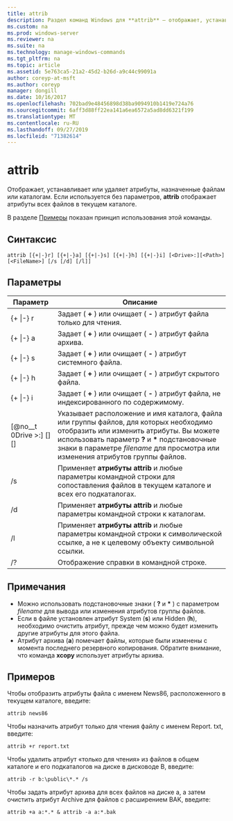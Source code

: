 ```yaml
---
title: attrib
description: Раздел команд Windows для **attrib** — отображает, устанавливает или удаляет атрибуты, назначенные файлам или каталогам.
ms.custom: na
ms.prod: windows-server
ms.reviewer: na
ms.suite: na
ms.technology: manage-windows-commands
ms.tgt_pltfrm: na
ms.topic: article
ms.assetid: 5e763ca5-21a2-45d2-b26d-a9c44c99091a
author: coreyp-at-msft
ms.author: coreyp
manager: dongill
ms.date: 10/16/2017
ms.openlocfilehash: 702bad9e48456898d38ba9094910b1419e724a76
ms.sourcegitcommit: 6aff3d88ff22ea141a6ea6572a5ad8dd6321f199
ms.translationtype: MT
ms.contentlocale: ru-RU
ms.lasthandoff: 09/27/2019
ms.locfileid: "71382614"
---
```

# <a name="attrib"></a>attrib



Отображает, устанавливает или удаляет атрибуты, назначенные файлам или каталогам. Если используется без параметров, **attrib** отображает атрибуты всех файлов в текущем каталоге.

В разделе [Примеры](#BKMK_examples) показан принцип использования этой команды.

## <a name="syntax"></a>Синтаксис

```
attrib [{+|-}r] [{+|-}a] [{+|-}s] [{+|-}h] [{+|-}i] [<Drive>:][<Path>][<FileName>] [/s [/d] [/l]]
```

## <a name="parameters"></a>Параметры

|Параметр|Описание|
|---------|-----------|
|{+ \|-} r|Задает ( **+** ) или очищает ( **-** ) атрибут файла только для чтения.|
|{+ \|-} a|Задает ( **+** ) или очищает ( **-** ) атрибут файла архива.|
|{+ \|-} s|Задает ( **+** ) или очищает ( **-** ) атрибут системного файла.|
|{+ \|-} h|Задает ( **+** ) или очищает ( **-** ) атрибут скрытого файла.|
|{+ \|-} i|Задает ( **+** ) или очищает ( **-** ) атрибут файла, не индексированного по содержимому.|
|[@no__t 0Drive >:] [<Path>] [<FileName>]|Указывает расположение и имя каталога, файла или группы файлов, для которых необходимо отобразить или изменить атрибуты. Вы можете использовать параметр **?** и **&#42;** подстановочные знаки в параметре *filename* для просмотра или изменения атрибутов группы файлов.|
|/s|Применяет **атрибуты attrib** и любые параметры командной строки для сопоставления файлов в текущем каталоге и всех его подкаталогах.|
|/d|Применяет **атрибуты attrib** и любые параметры командной строки к каталогам.|
|/l|Применяет **атрибуты attrib** и любые параметры командной строки к символической ссылке, а не к целевому объекту символьной ссылки.|
|/?|Отображение справки в командной строке.|

## <a name="remarks"></a>Примечания

-   Можно использовать подстановочные знаки ( **?** и **&#42;** ) с параметром *filename* для вывода или изменения атрибутов группы файлов.
-   Если в файле установлен атрибут System (**s**) или Hidden (**h**), необходимо очистить атрибут, прежде чем можно будет изменить другие атрибуты для этого файла.
-   Атрибут архива (**a**) помечает файлы, которые были изменены с момента последнего резервного копирования. Обратите внимание, что команда **xcopy** использует атрибуты архива.

## <a name="BKMK_examples"></a>Примеров

Чтобы отобразить атрибуты файла с именем News86, расположенного в текущем каталоге, введите:
```
attrib news86 
```
Чтобы назначить атрибут только для чтения файлу с именем Report. txt, введите:
```
attrib +r report.txt 
```
Чтобы удалить атрибут «только для чтения» из файлов в общем каталоге и его подкаталогов на диске в дисководе B, введите:
```
attrib -r b:\public\*.* /s 
```
Чтобы задать атрибут архива для всех файлов на диске а, а затем очистить атрибут Archive для файлов с расширением BAK, введите:
```
attrib +a a:*.* & attrib -a a:*.bak 
```
